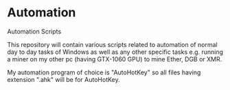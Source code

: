# Automation
Automation Scripts

This repository will contain various scripts related to automation of normal day to day tasks of Windows as well as any other specific tasks e.g. running a miner on my other pc (having GTX-1060 GPU) to mine Ether, DGB or XMR. 

My automation program of choice is "AutoHotKey" so all files having extension ".ahk" will be for AutoHotKey. 
